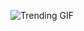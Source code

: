 ![Trending GIF](https://media3.giphy.com/media/v1.Y2lkPThiYjIxNzcydzQ2ODA2dHR3Y3FvbnYwZmd3YWpucnk4cGUzMDJwN3duNHhoZHN4MiZlcD12MV9naWZzX3NlYXJjaCZjdD1n/2jMtpIi8mhE8ctiMtK/giphy.gif)
